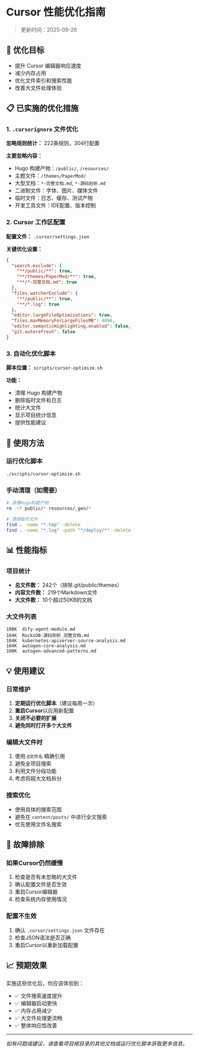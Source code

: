 # Cursor 性能优化指南

> 更新时间：2025-09-26

## 🎯 优化目标

- 提升 Cursor 编辑器响应速度
- 减少内存占用
- 优化文件索引和搜索性能
- 改善大文件处理体验

## 📋 已实施的优化措施

### 1. `.cursorignore` 文件优化

**忽略规则统计：** 222条规则，304行配置

**主要忽略内容：**
- Hugo 构建产物：`/public/`, `/resources/`
- 主题文件：`/themes/PaperMod/`
- 大型文档：`*-完整文档.md`, `*-源码剖析.md`
- 二进制文件：字体、图片、媒体文件
- 临时文件：日志、缓存、测试产物
- 开发工具文件：IDE配置、版本控制

### 2. Cursor 工作区配置

**配置文件：** `.cursor/settings.json`

**关键优化设置：**
```json
{
  "search.exclude": {
    "**/public/**": true,
    "**/themes/PaperMod/**": true,
    "**/*-完整文档.md": true
  },
  "files.watcherExclude": {
    "**/public/**": true,
    "**/*.log": true
  },
  "editor.largeFileOptimizations": true,
  "files.maxMemoryForLargeFilesMB": 4096,
  "editor.semanticHighlighting.enabled": false,
  "git.autorefresh": false
}
```

### 3. 自动化优化脚本

**脚本位置：** `scripts/cursor-optimize.sh`

**功能：**
- 清理 Hugo 构建产物
- 删除临时文件和日志
- 统计大文件
- 显示项目统计信息
- 提供性能建议

## 🚀 使用方法

### 运行优化脚本
```bash
./scripts/cursor-optimize.sh
```

### 手动清理（如需要）
```bash
# 清理Hugo构建产物
rm -rf public/* resources/_gen/*

# 清理临时文件
find . -name "*.tmp" -delete
find . -name "*.log" -path "*/deploy/*" -delete
```

## 📊 性能指标

### 项目统计
- **总文件数：** 242个（排除.git/public/themes）
- **内容文件数：** 219个Markdown文件
- **大文件数：** 10个超过50KB的文档

### 大文件列表
```
108K  dify-agent-module.md
104K  RocksDB-源码剖析_完整文档.md
104K  kubernetes-apiserver-source-analysis.md
104K  autogen-core-analysis.md
100K  autogen-advanced-patterns.md
```

## 💡 使用建议

### 日常维护
1. **定期运行优化脚本**（建议每周一次）
2. **重启Cursor**以应用新配置
3. **关闭不必要的扩展**
4. **避免同时打开多个大文件**

### 编辑大文件时
1. 使用 `@文件名` 精确引用
2. 避免全项目搜索
3. 利用文件分段功能
4. 考虑将超大文档拆分

### 搜索优化
- 使用具体的搜索范围
- 避免在 `content/posts/` 中进行全文搜索
- 优先使用文件名搜索

## 🔧 故障排除

### 如果Cursor仍然缓慢
1. 检查是否有未忽略的大文件
2. 确认配置文件是否生效
3. 重启Cursor编辑器
4. 检查系统内存使用情况

### 配置不生效
1. 确认 `.cursor/settings.json` 文件存在
2. 检查JSON语法是否正确
3. 重启Cursor以重新加载配置

## 📈 预期效果

实施这些优化后，你应该体验到：
- ✅ 文件搜索速度提升
- ✅ 编辑器启动更快
- ✅ 内存占用减少
- ✅ 大文件处理更流畅
- ✅ 整体响应性改善

---

*如有问题或建议，请查看项目根目录的其他文档或运行优化脚本获取更多信息。*
